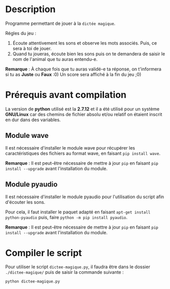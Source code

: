 # Description

Programme permettant de jouer à la `dictée magique`.

Régles du jeu :

1. Écoute attentivement les sons et observe les mots associés. Puis, ce sera à toi de jouer.
2. Quand tu joueras, écoute bien les sons puis on te demandera de saisir le nom de l'animal que tu auras entendu-e.  

**Remarque** : À chaque fois que tu auras validé-e ta réponse, on t'informera si tu as **Juste** ou **Faux** :0)  Un score sera affiché à la fin du jeu ;0)

# Prérequis avant compilation #

La version de **python** utilisé est la **2.7.12** et il a été utilisé pour un système **GNU/Linux** car des chemins de fichier absolu et/ou relatif on étaient inscrit en dur dans des variables.

## Module wave ##

Il est nécessaire d'installer le module wave pour récupérer les caractéristiques des fichiers au format wave, en faisant `pip install wave`.

**Remarque** : Il est peut-être nécessaire de mettre à jour `pip` en faisant `pip install --upgrade` avant l'installation du module.

## Module pyaudio ##

Il est nécessaire d'installer le module pyaudio pour l'utilisation du script afin d'écouter les sons.

Pour cela, il faut installer le paquet adapté en faisant `apt-get install python-pyaudio` puis, faire `python -m pip install pyaudio`.

**Remarque** : Il est peut-être nécessaire de mettre à jour `pip` en faisant `pip install --upgrade` avant l'installation du module.

# Compiler le script

Pour utiliser le script `dictee-magique.py`, il faudra être dans le dossier `./dictee-magique/` puis de saisir la commande suivante :

```
python dictee-magique.py
```
